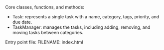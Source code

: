 Core classes, functions, and methods:
- Task: represents a single task with a name, category, tags, priority, and due date.
- TaskManager: manages the tasks, including adding, removing, and moving tasks between categories.

Entry point file:
FILENAME: index.html

